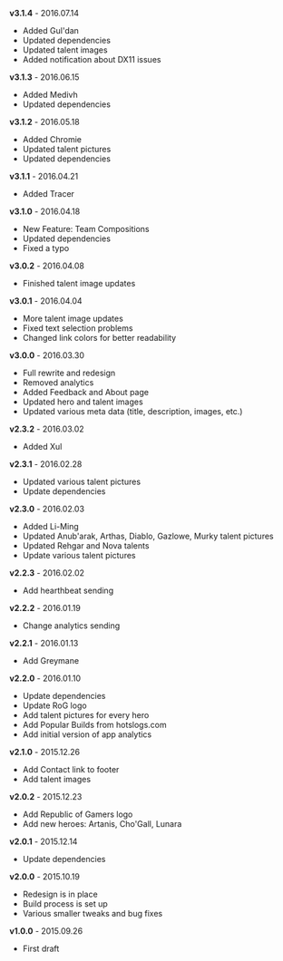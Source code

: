 **v3.1.4** - 2016.07.14

* Added Gul'dan
* Updated dependencies
* Updated talent images
* Added notification about DX11 issues

**v3.1.3** - 2016.06.15

* Added Medivh
* Updated dependencies

**v3.1.2** - 2016.05.18

* Added Chromie
* Updated talent pictures
* Updated dependencies

**v3.1.1** - 2016.04.21

* Added Tracer

**v3.1.0** - 2016.04.18

* New Feature: Team Compositions
* Updated dependencies
* Fixed a typo

**v3.0.2** - 2016.04.08

* Finished talent image updates

**v3.0.1** - 2016.04.04

* More talent image updates
* Fixed text selection problems
* Changed link colors for better readability

**v3.0.0** - 2016.03.30

* Full rewrite and redesign
* Removed analytics
* Added Feedback and About page
* Updated hero and talent images
* Updated various meta data (title, description, images, etc.)

**v2.3.2** - 2016.03.02

* Added Xul

**v2.3.1** - 2016.02.28

* Updated various talent pictures
* Update dependencies

**v2.3.0** - 2016.02.03

* Added Li-Ming
* Updated Anub'arak, Arthas, Diablo, Gazlowe, Murky talent pictures
* Updated Rehgar and Nova talents
* Update various talent pictures

**v2.2.3** - 2016.02.02

* Add hearthbeat sending

**v2.2.2** - 2016.01.19

* Change analytics sending

**v2.2.1** - 2016.01.13

* Add Greymane

**v2.2.0** - 2016.01.10

* Update dependencies
* Update RoG logo
* Add talent pictures for every hero
* Add Popular Builds from hotslogs.com
* Add initial version of app analytics

**v2.1.0** - 2015.12.26

* Add Contact link to footer
* Add talent images

**v2.0.2** - 2015.12.23

* Add Republic of Gamers logo
* Add new heroes: Artanis, Cho'Gall, Lunara

**v2.0.1** - 2015.12.14

* Update dependencies

**v2.0.0** - 2015.10.19

* Redesign is in place
* Build process is set up
* Various smaller tweaks and bug fixes

**v1.0.0** - 2015.09.26

* First draft
